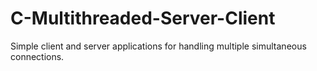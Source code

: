 # C-Multithreaded-Server-Client
Simple client and server applications for handling multiple simultaneous connections.
